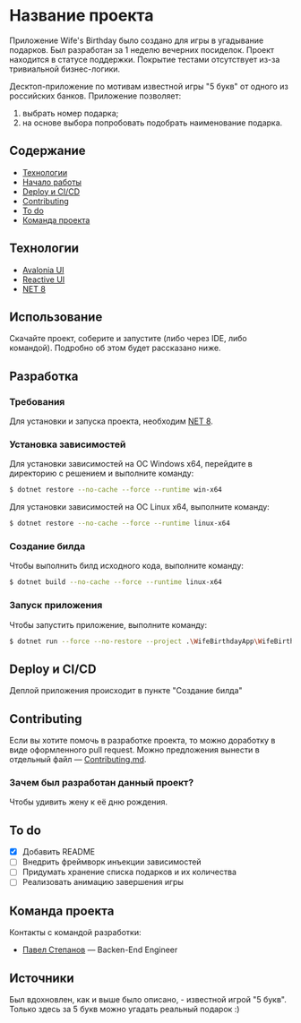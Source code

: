# Название проекта
Приложение Wife's Birthday было создано для игры в угадывание подарков. Был разработан за 1 неделю вечерних посиделок. Проект находится в статусе поддержки. Покрытие тестами отсутствует из-за тривиальной бизнес-логики.

Десктоп-приложение по мотивам известной игры "5 букв" от одного из российских банков.
Приложение позволяет:
1) выбрать номер подарка;
2) на основе выбора попробовать подобрать наименование подарка.

## Содержание
- [Технологии](#технологии)
- [Начало работы](#начало-работы)
- [Deploy и CI/CD](#deploy-и-ci/cd)
- [Contributing](#contributing)
- [To do](#to-do)
- [Команда проекта](#команда-проекта)

## Технологии
- [Avalonia UI](https://avaloniaui.net/)
- [Reactive UI](https://www.reactiveui.net/)
- [NET 8](https://dotnet.microsoft.com/ru-ru/)

## Использование
Скачайте проект, соберите и запустите (либо через IDE, либо командой). Подробно об этом будет рассказано ниже.

## Разработка

### Требования
Для установки и запуска проекта, необходим [NET 8](https://dotnet.microsoft.com/ru-ru/download/dotnet/8.0).

### Установка зависимостей
Для установки зависимостей на ОС Windows x64, перейдите в директорию с решением и выполните команду:
```sh
$ dotnet restore --no-cache --force --runtime win-x64
```

Для установки зависимостей на ОС Linux x64, выполните команду:
```sh
$ dotnet restore --no-cache --force --runtime linux-x64
```

### Создание билда
Чтобы выполнить билд исходного кода, выполните команду: 
```sh
$ dotnet build --no-cache --force --runtime linux-x64
```

### Запуск приложения
Чтобы запустить приложение, выполните команду:
```sh
$ dotnet run --force --no-restore --project .\WifeBirthdayApp\WifeBirthdayApp.csproj
```

## Deploy и CI/CD
Деплой приложения происходит в пункте "Создание билда"

## Contributing
Если вы хотите помочь в разработке проекта, то можно доработку в виде оформленного pull request. Можно предложения вынести в отдельный файл — [Contributing.md](./CONTRIBUTING.md).

### Зачем был разработан данный проект?
Чтобы удивить жену к её дню рождения.

## To do
- [x] Добавить README
- [ ] Внедрить фреймворк инъекции зависимостей
- [ ] Придумать хранение списка подарков и их количества
- [ ] Реализовать анимацию завершения игры

## Команда проекта
Контакты с командой разработки:

- [Павел Степанов](https://t.me/stepanovpavelv) — Backen-End Engineer

## Источники
Был вдохновлен, как и выше было описано, - известной игрой "5 букв". Только здесь за 5 букв можно угадать реальный подарок :)